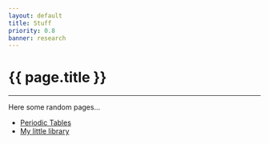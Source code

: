 ```yaml
---
layout: default
title: Stuff
priority: 0.8
banner: research
---
```


{{ page.title }}
=====
---

Here some random pages...

 - [Periodic Tables](periodictable.html)
 - [My little library](books.html)

